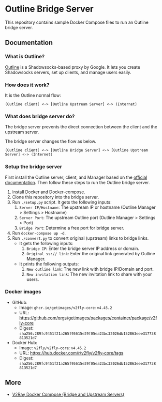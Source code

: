 # Outline Bridge Server

This repository contains sample Docker Compose files to run an Outline bridge server.

## Documentation

### What is Outline?

[Outline](https://getoutline.org) is a Shadowsocks-based proxy by Google.
It lets you create Shadowsocks servers, set up clients, and manage users easily.

### How does it work?

It is the Outline normal flow:

```
(Outline client) <-> [Outline Upstream Server] <-> (Internet)
```

### What does bridge server do?

The bridge server prevents the direct connection between the client and the upstream server.

The bridge server changes the flow as below.

```
(Outline client) <-> [Outline Bridge Server] <-> [Outline Upstream Server] <-> (Internet)
```

### Setup the bridge server

First install the Outline server, client, and Manager based on the [official documentation](https://getoutline.org).
Then follow these steps to run the Outline bridge server.

1. Install Docker and Docker-compose.
1. Clone this repository into the bridge server.
1. Run `./setup.py` script. It gets the following inputs:
    1. `Server IP/Hostname`: The upstream IP or hostname (Outline Manager > Settings > Hostname)
    1. `Server Port`: The upstream Outline port (Outline Manager > Settings > Port)
    1. `Bridge Port`: Determine a free port for bridge server.
1. Run `docker-compose up -d`.
1. Run `./convert.py` to convert original (upstream) links to bridge links.
    * It gets the following inputs:
        1. `Bridge IP`: Enter the bridge server IP address or domain.
        1. `Original ss:// link`: Enter the original link generated by Outline Manager.
    * It prints the following outputs:
        1. `New outline link`: The new link with bridge IP/Domain and port.
        1. `New invitation link`: The new invitation link to share with your users.

### Docker images

* GitHub:
    * Image: ```ghcr.io/getimages/v2fly-core:v4.45.2```
    * URL: https://github.com/orgs/getimages/packages/container/package/v2fly-core
    * Digest: `sha256:289fc9451f21a265f95615e29f05ea23bc32026db152863eee317738813521d7`
* Docker Hub:
    * Image: ```v2fly/v2fly-core:v4.45.2```
    * URL: https://hub.docker.com/r/v2fly/v2fly-core/tags
    * Digest: `sha256:289fc9451f21a265f95615e29f05ea23bc32026db152863eee317738813521d7`

## More

* [V2Ray Docker Compose (Bridge and Upstream Servers)](https://github.com/miladrahimi/v2ray-docker-compose)
